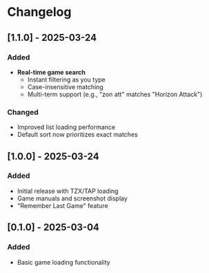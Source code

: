 # Changelog

## [1.1.0] - 2025-03-24
### Added
- **Real-time game search**  
  - Instant filtering as you type
  - Case-insensitive matching
  - Multi-term support (e.g., "zon att" matches "Horizon Attack")
  
### Changed
- Improved list loading performance
- Default sort now prioritizes exact matches

## [1.0.0] - 2025-03-24
### Added
- Initial release with TZX/TAP loading
- Game manuals and screenshot display
- "Remember Last Game" feature

## [0.1.0] - 2025-03-04
### Added
- Basic game loading functionality
